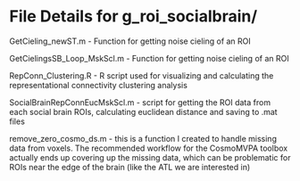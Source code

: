 # File Details for g_roi_socialbrain/

GetCieling_newST.m - Function for getting noise cieling of an ROI

GetCielingsSB_Loop_MskScl.m - Function for getting noise cieling of an ROI

RepConn_Clustering.R - R script used for visualizing and calculating the representational connectivity clustering analysis

SocialBrainRepConnEucMskScl.m - script for getting the ROI data from each social brain ROIs, calculating euclidean distance and saving to .mat files

remove_zero_cosmo_ds.m - this is a function I created to handle missing data from voxels. The recommended workflow for the CosmoMVPA toolbox actually ends up covering up the missing data, which can be problematic for ROIs near the edge of the brain (like the ATL we are interested in)

